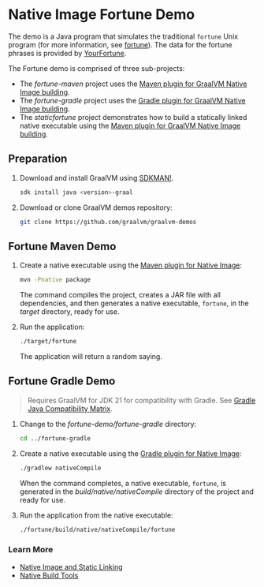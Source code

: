 # Native Image Fortune Demo

The demo is a Java program that simulates the traditional `fortune` Unix program (for more information, see [fortune](https://en.wikipedia.org/wiki/Fortune_(Unix))). The data for the fortune phrases is provided by [YourFortune](https://github.com/your-fortune).

The Fortune demo is comprised of three sub-projects: 
- The _fortune-maven_ project uses the [Maven plugin for GraalVM Native Image building](https://graalvm.github.io/native-build-tools/latest/maven-plugin.html).
- The _fortune-gradle_ project uses the [Gradle plugin for GraalVM Native Image building](https://graalvm.github.io/native-build-tools/latest/gradle-plugin.html).
- The _staticfortune_ project demonstrates how to build a statically linked native executable using the [Maven plugin for GraalVM Native Image building](https://graalvm.github.io/native-build-tools/latest/maven-plugin.html).

## Preparation

1. Download and install GraalVM using [SDKMAN!](https://sdkman.io/).
    ```bash
    sdk install java <version>-graal
    ```
    
2. Download or clone GraalVM demos repository:
    ```bash
    git clone https://github.com/graalvm/graalvm-demos
    ```
   
## Fortune Maven Demo

1. Create a native executable using the [Maven plugin for Native Image](https://graalvm.github.io/native-build-tools/latest/maven-plugin.html):
    ```bash
    mvn -Pnative package
    ```
    The command compiles the project, creates a JAR file with all dependencies, and then generates a native executable, `fortune`, in the _target_ directory, ready for use.

2. Run the application:
    ```bash
    ./target/fortune
    ```
    The application will return a random saying.

## Fortune Gradle Demo

> Requires GraalVM for JDK 21 for compatibility with Gradle. See [Gradle Java Compatibility Matrix](https://docs.gradle.org/current/userguide/compatibility.html).

1. Change to the _fortune-demo/fortune-gradle_ directory:
    ```bash
    cd ../fortune-gradle
    ```

2. Create a native executable using the [Gradle plugin for Native Image](https://graalvm.github.io/native-build-tools/latest/gradle-plugin.html):
    ```bash
    ./gradlew nativeCompile
    ```
    When the command completes, a native executable, `fortune`, is generated in the _build/native/nativeCompile_ directory of the project and ready for use.

3. Run the application from the native executable:
    ```bash
    ./fortune/build/native/nativeCompile/fortune
    ```

### Learn More

- [Native Image and Static Linking](https://www.graalvm.org/latest/reference-manual/native-image/guides/build-static-executables/)
- [Native Build Tools](https://graalvm.github.io/native-build-tools/latest/index.html)